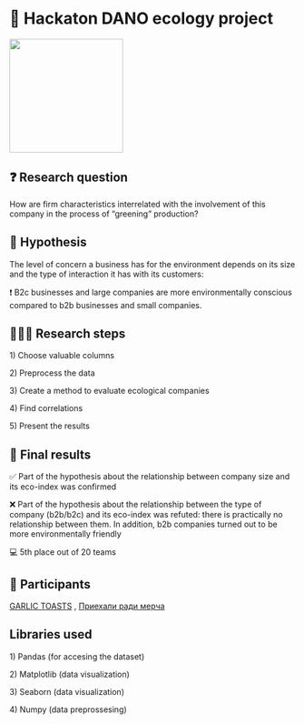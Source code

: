 <h1 align="left">🌱 Hackaton DANO ecology project</h1>
<a href="https://dano.hse.ru/hackathon_nes_2024">
    <img src="https://github.com/chftm/.github/assets/83007290/a2b374e1-e5b5-4d9b-bd15-9837f50203de" width="200px">
</a>

<h2 align="left">❓ Research question</h2>
<p align="left">How are firm characteristics interrelated with the involvement of this company in the process of “greening” production?</p>

<h2 align="left">💭 Hypothesis</h2>
<p align="left">The level of concern a business has for the environment depends on its size and the type of interaction it has with its customers:</p>
<p align="left">❗️ B2c businesses and large companies are more environmentally conscious compared to b2b businesses and small companies.</p> 

<h2 align="left">🧑🏻‍🔬 Research steps</h2>
<p align="left">1) Choose valuable columns</p> 
<p align="left">2) Preprocess the data</p>
<p align="left">3) Create a method to evaluate ecological companies</p> 
<p align="left">4) Find correlations</p> 
<p align="left">5) Present the results</p> 

<h2 align="left">🏁 Final results</h2>
<p align="left">✅ Part of the hypothesis about the relationship between company size and its eco-index was confirmed</p> 

<p align="left">❌ Part of the hypothesis about the relationship between the type of company (b2b/b2c) and its eco-index was refuted: there is practically no relationship between them. In addition, b2b companies turned out to be more environmentally friendly</p> 

<p align="left">💻 5th place out of 20 teams</p> 

<h2 align="left">👥 Participants</h2>
<p align="left">
    <a href="https://github.com/Garlic-Toasts">GARLIC TOASTS</a> 
    <a>,</a>
    <a href="https://github.com/chftm">Приехали ради мерча</a>
</p>

<h2 align="left">Libraries used</h2>
<p align="left">1) Pandas (for accesing the dataset)</p> 
<p align="left">2) Matplotlib (data visualization)</p>
<p align="left">3) Seaborn (data visualization)</p> 
<p align="left">4) Numpy (data preprossesing)</p> 




